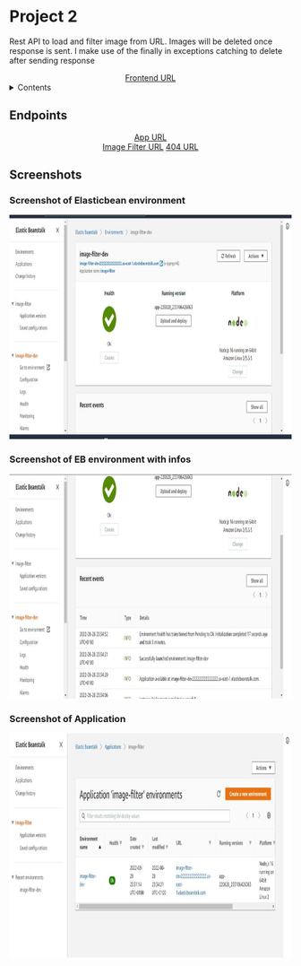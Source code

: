 # Project 2

Rest API to load and filter image from URL. Images will be deleted once response is sent.
I make use of the finally in exceptions catching to delete after sending response

<div align="center">
<a href="http://image-filter-dev222222222222222.us-east-1.elasticbeanstalk.com">Frontend URL</a>
  </div>
<details>
  <summary> Contents </summary>
   <ol>
    <li><a href="#Endpoints"> Site URL</a></li>
  </ol>
   <ol>
    <li><a href="#Screenshots"> Screenshots </a></li>
  </ol>
  
  </details>

## Endpoints

  <div align="center">
<a href="http://image-filter-dev222222222222222.us-east-1.elasticbeanstalk.com/">App URL</a><br>
<a href="http://image-filter-dev222222222222222.us-east-1.elasticbeanstalk.com/filteredimage?image_url=https://images.freeimages.com/images/large-previews/3c2/little-roberto-and-vitoria-1177528.jpg">Image Filter URL</a>
<a href="http://image-filter-dev222222222222222.us-east-1.elasticbeanstalk.com/filtered">404 URL</a>
  </div>
  
  ## Screenshots
  <div>
  <h3> Screenshot of Elasticbean environment</h3>
  <img src="deployment_screenshots/ebenv2.JPG" width="900" height="400" />
  </div>
  <div>
  <h3> Screenshot of EB environment with infos </h3>
  <img src="deployment_screenshots/ebenv3.JPG" width="900" height="400" />
  </div>
  <div>
  <h3> Screenshot of Application</h3>
  <img src="deployment_screenshots/eben4.JPG" width="900" height="400" />
  </div>
  
  <div>
 
 ##
